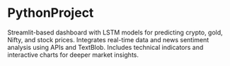 # PythonProject
Streamlit-based dashboard with LSTM models for predicting crypto, gold, Nifty, and stock prices. Integrates real-time data and news sentiment analysis using APIs and TextBlob. Includes technical indicators and interactive charts for deeper market insights.

